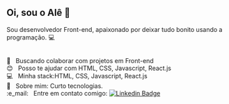 ## Oi, sou o Alê :wave:
Sou desenvolvedor Front-end, apaixonado por deixar tudo bonito usando a programação. :computer:
 
 <br/> :purple_heart: &nbsp; Buscando colaborar com projetos em Front-end
 <br/> :blush: &nbsp; Posso te ajudar com HTML, CSS, Javascript, React.js
 <br/> :computer: &nbsp; Minha stack:HTML, CSS, Javascript, React.js
 <br/> :speech_balloon:  &nbsp; Sobre mim: Curto tecnologias.
 <br/> :e_mail: &nbsp; Entre em contato comigo: [![Linkedin Badge](https://img.shields.io/badge/-linkedin-blue?style=flat-square&logo=Linkedin&logoColor=white&link=https://www.linkedin.com/in/alexandre-yukon/)](https://www.linkedin.com/in/alexandre-yukon/)
